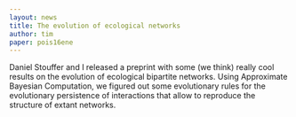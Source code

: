 ```yaml
---
layout: news
title: The evolution of ecological networks
author: tim
paper: pois16ene
---
```


Daniel Stouffer and I released a preprint with some (we think) really cool
results on the evolution of ecological bipartite networks. Using Approximate
Bayesian Computation, we figured out some evolutionary rules for the
evolutionary persistence of interactions that allow to reproduce the structure
of extant networks.
